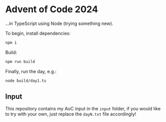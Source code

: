 # Advent of Code 2024

...in TypeScript using Node (trying something new).

To begin, install dependencies:

```bash
npm i
```

Build:

```bash
npm run build
```

Finally, run the day, e.g.:

```bash
node build/day1.ts
```

## Input

This repository contains my AoC input in the `input` folder, if you would like
to try with your own, just replace the `dayN.txt` file accordingly!
